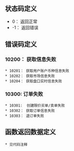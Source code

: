 ## 状态码定义
* 0： 返回正常
* -1： 返回错误

## 错误码定义
### 10200： 获取信息失败
    * 10201： 获取用户账户币种信息失败
    * 10202： 获取市场信息失败
    * 10204： 获取盘口实时信息失败
### 10300: 订单失败
    * 10301:  创建限价买单/卖单失败
    * 10302： 获取订单信息失败
    * 10303： 退订单失败

## 函数返回数据定义
    * 见代码注释